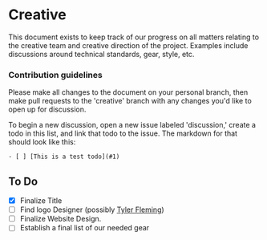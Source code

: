 # Creative

This document exists to keep track of our progress on all matters relating to the creative team and creative direction of the project. Examples include discussions around technical standards, gear, style, etc.

### Contribution guidelines

Please make all changes to the document on your personal branch, then make pull requests to the 'creative' branch with any changes you'd like to open up for discussion.

To begin a new discussion, open a new issue labeled 'discussion,' create a todo in this list, and link that todo to the issue. The markdown for that should look like this:

``` gfm
- [ ] [This is a test todo](#1)
```

## To Do
- [X] Finalize Title
- [ ] Find logo Designer (possibly [Tyler Fleming](http://tflem.com))
- [ ] Finalize Website Design.
- [ ] Establish a final list of our needed gear
